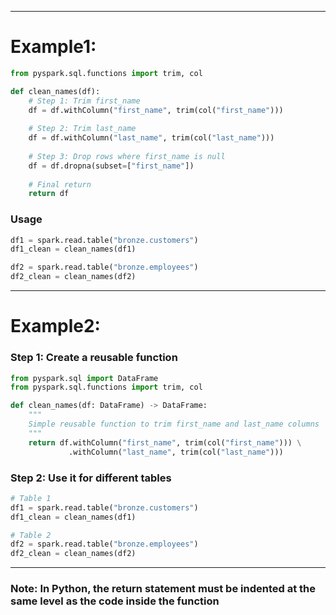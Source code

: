 

---

# Example1:

```python
from pyspark.sql.functions import trim, col

def clean_names(df):
    # Step 1: Trim first_name
    df = df.withColumn("first_name", trim(col("first_name")))
    
    # Step 2: Trim last_name
    df = df.withColumn("last_name", trim(col("last_name")))
    
    # Step 3: Drop rows where first_name is null
    df = df.dropna(subset=["first_name"])
    
    # Final return
    return df
```



### Usage

```python
df1 = spark.read.table("bronze.customers")
df1_clean = clean_names(df1)

df2 = spark.read.table("bronze.employees")
df2_clean = clean_names(df2)
```

---
# Example2:


### **Step 1: Create a reusable function**

```python
from pyspark.sql import DataFrame
from pyspark.sql.functions import trim, col

def clean_names(df: DataFrame) -> DataFrame:
    """
    Simple reusable function to trim first_name and last_name columns
    """
    return df.withColumn("first_name", trim(col("first_name"))) \
             .withColumn("last_name", trim(col("last_name")))
```



### **Step 2: Use it for different tables**

```python
# Table 1
df1 = spark.read.table("bronze.customers")
df1_clean = clean_names(df1)

# Table 2
df2 = spark.read.table("bronze.employees")
df2_clean = clean_names(df2)
```
---

### Note: In Python, the return statement must be indented at the same level as the code inside the function
